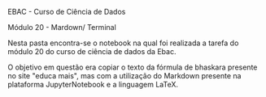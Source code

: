 EBAC - Curso de Ciência de Dados

Módulo 20 - Mardown/ Terminal

Nesta pasta encontra-se o notebook na qual foi realizada a tarefa do módulo 20 do curso de ciência de dados da Ebac.

O objetivo em questão era copiar o texto da fórmula de bhaskara presente no site "educa mais", mas com a utilização do
Markdown presente na plataforma JupyterNotebook e a linguagem LaTeX.
